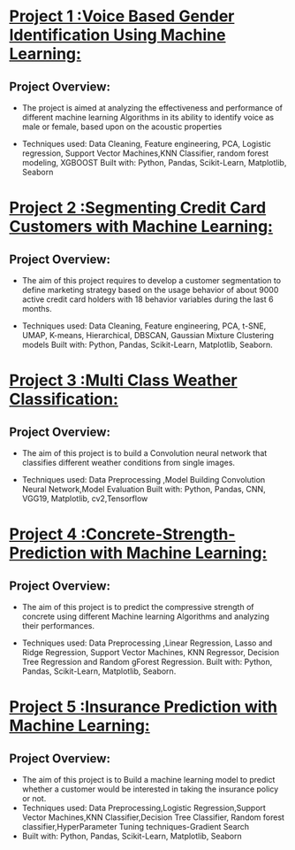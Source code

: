 
# [Project 1 :Voice Based Gender Identification Using Machine Learning:](https://github.com/ItapuAbhishek/Voice-Based-Gender-Recognition-using-Machine-learning/blob/main/CAPSTONE%201.ipynb)

## Project Overview:
* The project is aimed at analyzing the effectiveness and performance of different machine learning Algorithms in its ability to identify voice as male or female, based upon on the acoustic properties

* Techniques used: Data Cleaning, Feature engineering, PCA, Logistic regression, Support Vector Machines,KNN Classifier, random forest  modeling, XGBOOST
Built with: Python, Pandas, Scikit-Learn, Matplotlib, Seaborn


# [Project 2 :Segmenting Credit Card Customers with Machine Learning:](https://github.com/ItapuAbhishek/Segmenting-Credit-Card-Customers-with-Machine-Learning/blob/main/CAPSTONE_2.ipynb)

## Project Overview:
* The aim of this project requires to develop a customer segmentation to define marketing strategy based on the usage behavior of about 9000 active credit card holders with 18 behavior variables during the last 6 months.

* Techniques used: Data Cleaning, Feature engineering, PCA, t-SNE, UMAP, K-means, Hierarchical,
DBSCAN, Gaussian Mixture Clustering models
Built with: Python, Pandas, Scikit-Learn, Matplotlib, Seaborn.

# [Project 3 :Multi Class Weather Classification:](https://github.com/ItapuAbhishek/Multi-Class-Weather-Classification/blob/main/multiclassification.ipynb)

## Project Overview:
* The aim of this project is to build a Convolution neural network that classifies different weather conditions from single images.

* Techniques used: Data Preprocessing ,Model Building Convolution Neural Network,Model Evaluation
Built with: Python, Pandas, CNN, VGG19, Matplotlib, cv2,Tensorflow

# [Project 4 :Concrete-Strength-Prediction with Machine Learning:](https://github.com/ItapuAbhishek/Concrete-Strength-Prediction/blob/main/Project.ipynb)

## Project Overview:
* The aim of this project is to predict the compressive strength of concrete using different Machine learning Algorithms and analyzing their performances.

* Techniques used: Data Preprocessing ,Linear Regression, Lasso and Ridge Regression, Support Vector Machines, KNN Regressor, Decision Tree Regression and Random   gForest Regression.
Built with: Python, Pandas, Scikit-Learn, Matplotlib, Seaborn.

# [Project 5 :Insurance Prediction with Machine Learning:](https://github.com/ItapuAbhishek/Insurance-Prediction/blob/main/Health_Insurance_Prediction.ipynb)

## Project Overview:
* The aim of this project is to Build a machine learning model to predict whether a customer would be interested in taking the insurance policy or not.
* Techniques used: Data Preprocessing,Logistic Regression,Support Vector Machines,KNN Classifier,Decision Tree Classifier, Random forest classifier,HyperParameter   Tuning techniques-Gradient Search
* Built with: Python, Pandas, Scikit-Learn, Matplotlib, Seaborn


